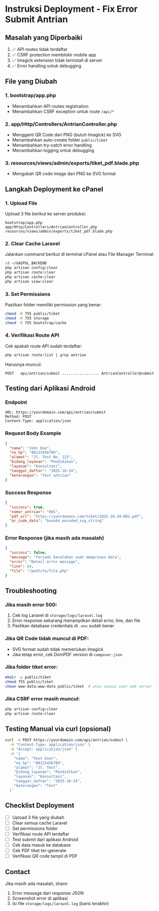 # Instruksi Deployment - Fix Error Submit Antrian

## Masalah yang Diperbaiki
1. ✅ API routes tidak terdaftar
2. ✅ CSRF protection memblokir mobile app
3. ✅ Imagick extension tidak terinstall di server
4. ✅ Error handling untuk debugging

## File yang Diubah

### 1. bootstrap/app.php
- Menambahkan API routes registration
- Menambahkan CSRF exception untuk route `/api/*`

### 2. app/Http/Controllers/AntrianController.php
- Mengganti QR Code dari PNG (butuh Imagick) ke SVG
- Menambahkan auto-create folder `public/tiket`
- Menambahkan try-catch error handling
- Menambahkan logging untuk debugging

### 3. resources/views/admin/exports/tiket_pdf.blade.php
- Mengubah QR code image dari PNG ke SVG format

## Langkah Deployment ke cPanel

### 1. Upload File
Upload 3 file berikut ke server produksi:
```
bootstrap/app.php
app/Http/Controllers/AntrianController.php
resources/views/admin/exports/tiket_pdf.blade.php
```

### 2. Clear Cache Laravel
Jalankan command berikut di terminal cPanel atau File Manager Terminal:
```bash
cd ~/GASPUL_BACKEND
php artisan config:clear
php artisan route:clear
php artisan cache:clear
php artisan view:clear
```

### 3. Set Permissions
Pastikan folder memiliki permission yang benar:
```bash
chmod -R 755 public/tiket
chmod -R 755 storage
chmod -R 755 bootstrap/cache
```

### 4. Verifikasi Route API
Cek apakah route API sudah terdaftar:
```bash
php artisan route:list | grep antrian
```

Harusnya muncul:
```
POST   api/antrian/submit ................. AntrianController@submit
```

## Testing dari Aplikasi Android

### Endpoint
```
URL: https://yourdomain.com/api/antrian/submit
Method: POST
Content-Type: application/json
```

### Request Body Example
```json
{
  "nama": "John Doe",
  "no_hp": "08123456789",
  "alamat": "Jl. Test No. 123",
  "bidang_layanan": "Pendidikan",
  "layanan": "Konsultasi",
  "tanggal_daftar": "2025-10-24",
  "keterangan": "Test antrian"
}
```

### Success Response
```json
{
  "success": true,
  "nomor_antrian": "001",
  "pdf_url": "https://yourdomain.com/tiket/2025-10-24-001.pdf",
  "qr_code_data": "base64_encoded_svg_string"
}
```

### Error Response (jika masih ada masalah)
```json
{
  "success": false,
  "message": "Terjadi kesalahan saat memproses data",
  "error": "Detail error message",
  "line": 64,
  "file": "/path/to/file.php"
}
```

## Troubleshooting

### Jika masih error 500:
1. Cek log Laravel di `storage/logs/laravel.log`
2. Error response sekarang menampilkan detail error, line, dan file
3. Pastikan database credentials di `.env` sudah benar

### Jika QR Code tidak muncul di PDF:
- SVG format sudah tidak memerlukan Imagick
- Jika tetap error, cek DomPDF version di `composer.json`

### Jika folder tiket error:
```bash
mkdir -p public/tiket
chmod 755 public/tiket
chown www-data:www-data public/tiket  # atau sesuai user web server
```

### Jika CSRF error masih muncul:
```bash
php artisan config:clear
php artisan route:clear
```

## Testing Manual via curl (opsional)

```bash
curl -X POST https://yourdomain.com/api/antrian/submit \
  -H "Content-Type: application/json" \
  -H "Accept: application/json" \
  -d '{
    "nama": "Test User",
    "no_hp": "08123456789",
    "alamat": "Jl. Test",
    "bidang_layanan": "Pendidikan",
    "layanan": "Konsultasi",
    "tanggal_daftar": "2025-10-24",
    "keterangan": "Test"
  }'
```

## Checklist Deployment

- [ ] Upload 3 file yang diubah
- [ ] Clear semua cache Laravel
- [ ] Set permissions folder
- [ ] Verifikasi route API terdaftar
- [ ] Test submit dari aplikasi Android
- [ ] Cek data masuk ke database
- [ ] Cek PDF tiket ter-generate
- [ ] Verifikasi QR code tampil di PDF

## Contact
Jika masih ada masalah, share:
1. Error message dari response JSON
2. Screenshot error di aplikasi
3. Isi file `storage/logs/laravel.log` (baris terakhir)
